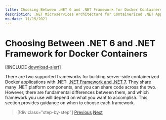 ```yaml
---
title: Choosing Between .NET 6 and .NET Framework for Docker Containers
description: .NET Microservices Architecture for Containerized .NET Applications | Choosing Between .NET 6 and .NET Framework for Docker Containers
ms.date: 11/19/2021
---
```

# Choosing Between .NET 6 and .NET Framework for Docker Containers

[!INCLUDE [download-alert](../includes/download-alert.md)]

There are two supported frameworks for building server-side containerized Docker applications with .NET: [.NET Framework and .NET 7](https://dotnet.microsoft.com/download). They share many .NET platform components, and you can share code across the two. However, there are fundamental differences between them, and which framework you use will depend on what you want to accomplish. This section provides guidance on when to choose each framework.

>[!div class="step-by-step"]
>[Previous](../container-docker-introduction/docker-containers-images-registries.md)
>[Next](general-guidance.md)
